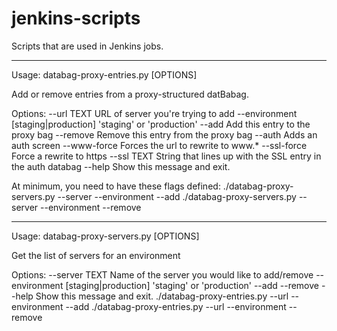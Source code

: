 jenkins-scripts
===============

Scripts that are used in Jenkins jobs.

---

Usage: databag-proxy-entries.py [OPTIONS]

  Add or remove entries from a proxy-structured datBabag.

Options:
  --url TEXT                      URL of server you're trying to add
  --environment [staging|production]
                                  'staging' or 'production'
  --add                           Add this entry to the proxy bag
  --remove                        Remove this entry from the proxy bag
  --auth                          Adds an auth screen
  --www-force                     Forces the url to rewrite to www.*
  --ssl-force                     Force a rewrite to https
  --ssl TEXT                      String that lines up with the SSL entry in
                                  the auth databag
  --help                          Show this message and exit.
        
At minimum, you need to have these flags defined:
./databag-proxy-servers.py --server --environment --add
./databag-proxy-servers.py --server --environment --remove

---
Usage: databag-proxy-servers.py [OPTIONS]

  Get the list of servers for an environment

Options:
  --server TEXT                   Name of the server you would like to
                                  add/remove
  --environment [staging|production]
                                  'staging' or 'production'
  --add
  --remove
  --help                          Show this message and exit.
./databag-proxy-entries.py --url --environment --add
./databag-proxy-entries.py --url --environment --remove

